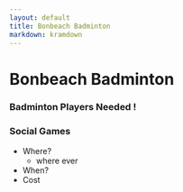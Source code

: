 ```yaml
---
layout: default
title: Bonbeach Badminton
markdown: kramdown
---
```

# Bonbeach Badminton
### Badminton Players Needed !
### Social Games
<ul class="find">
<li>Where? <ul class="data"><li>where ever</li></ul></li>
<li>When?</li>
<li>Cost</li>
</ul>

